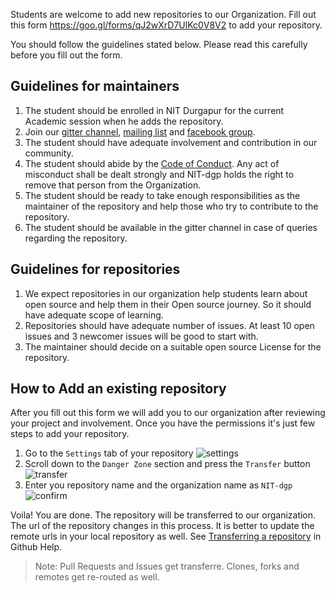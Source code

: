 Students are welcome to add new repositories to our Organization. Fill out this form https://goo.gl/forms/qJ2wXrD7UlKc0V8V2 to add your repository. 

You should follow the guidelines stated below. Please read this carefully before you fill out the form.

## Guidelines for maintainers
1. The student should be enrolled in NIT Durgapur for the current Academic session when he adds the repository.
2. Join our [gitter channel](https://gitter.im/NIT-dgp/General), [mailing list](https://groups.google.com/forum/?hl=en#!forum/nitdopensource) and [facebook group](https://www.facebook.com/groups/NITDgpOS).
3. The student should have adequate involvement and contribution in our community.
4. The student should abide by the [Code of Conduct](https://github.com/NIT-dgp/Guidelines/blob/master/CODE_OF_CONDUCT.md). Any act of misconduct shall be dealt strongly and NIT-dgp holds the right to remove that person from the Organization.
5. The student should be ready to take enough responsibilities as the maintainer of the repository and help those who try to contribute to the repository.
6. The student should be available in the gitter channel in case of queries regarding the repository.

## Guidelines for repositories
1. We expect repositories in our organization help students learn about open source and help them in their Open source journey. So it should have adequate scope of learning.
2. Repositories should have adequate number of issues. At least 10 open issues and 3 newcomer issues will be good to start with.
3. The maintainer should decide on a suitable open source License for the repository.

## How to Add an existing repository
After you fill out this form we will add you to our organization after reviewing your project and involvement. Once you have the permissions it's just few steps to add your repository.

1. Go to the `Settings` tab of your repository
![settings](https://cloud.githubusercontent.com/assets/10486343/22163632/978dd1f4-df79-11e6-8413-25124024cfbc.png)
2. Scroll down to the `Danger Zone` section and press the `Transfer` button
![transfer](https://cloud.githubusercontent.com/assets/10486343/22163645/a19ad584-df79-11e6-9c90-5336a8dcb183.png)
3. Enter you repository name and the organization name as `NIT-dgp`
![confirm](https://cloud.githubusercontent.com/assets/10486343/22163648/a83d49b2-df79-11e6-94ed-b54be5fc6f88.png)

Voila! You are done. The repository will be transferred to  our organization. The url of the repository changes in this process. It is better to update the remote urls in your local repository as well. See [Transferring a repository](https://help.github.com/articles/about-repository-transfers/) in Github Help.
>Note: Pull Requests and Issues get transferre. Clones, forks and remotes
get re-routed as well.
